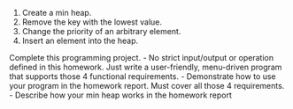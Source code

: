 
1. Create a min heap.
2. Remove the key with the lowest value.
3. Change the priority of an arbitrary element.
4. Insert an element into the heap.

Complete this programming project.
    - No strict input/output or operation defined in this homework. Just write a user-friendly, menu-driven program that supports those 4 functional requirements.
    - Demonstrate how to use your program in the homework report. Must cover all those 4
    requirements.
    - Describe how your min heap works in the homework report